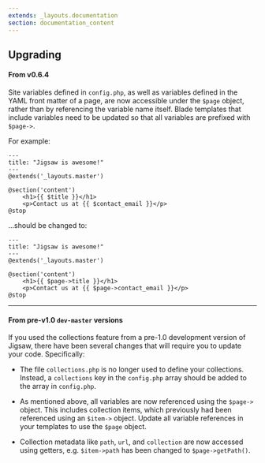 ```yaml
---
extends: _layouts.documentation
section: documentation_content
---
```


## Upgrading

#### From v0.6.4

Site variables defined in `config.php`, as well as variables defined in the YAML front matter of a page, are now accessible under the `$page` object, rather than by referencing the variable name itself. Blade templates that include variables need to be updated so that all variables are prefixed with `$page->`.

For example:

```
---
title: "Jigsaw is awesome!"
---
@extends('_layouts.master')

@section('content')
    <h1>{{ $title }}</h1>
    <p>Contact us at {{ $contact_email }}</p>
@stop
```

...should be changed to:

```
---
title: "Jigsaw is awesome!"
---
@extends('_layouts.master')

@section('content')
    <h1>{{ $page->title }}</h1>
    <p>Contact us at {{ $page->contact_email }}</p>
@stop
```

---

#### From pre-v1.0 `dev-master` versions

If you used the collections feature from a pre-1.0 development version of Jigsaw, there have been several changes that will require you to update your code. Specifically:

* The file `collections.php` is no longer used to define your collections. Instead, a `collections` key in the `config.php` array should be added to the array in `config.php`.

* As mentioned above, all variables are now referenced using the `$page->` object. This includes collection items, which previously had been referenced using an `$item->` object. Update all variable references in your templates to use the `$page` object.

* Collection metadata like `path`, `url`, and `collection` are now accessed using getters, e.g. `$item->path` has been changed to `$page->getPath()`.
